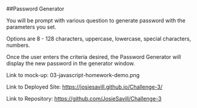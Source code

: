 ##Password Generator

You will be prompt with various question to generate password with the parameters you set.

Options are 8 - 128 characters, uppercase, lowercase, special characters, numbers.

Once the user enters the criteria desired, the Password Generator will display the new password in the generator window.


Link to mock-up: 03-javascript-homework-demo.png

Link to Deployed Site:  https://josiesavill.github.io/Challenge-3/

Link to Repository:  https://github.com/JosieSavill/Challenge-3

